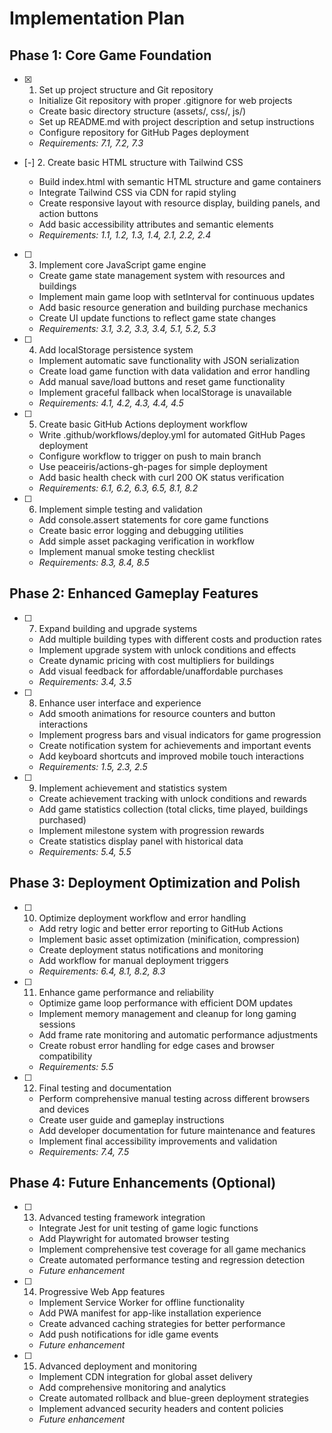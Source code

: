 # Implementation Plan

## Phase 1: Core Game Foundation

- [x] 1. Set up project structure and Git repository



  - Initialize Git repository with proper .gitignore for web projects
  - Create basic directory structure (assets/, css/, js/)
  - Set up README.md with project description and setup instructions
  - Configure repository for GitHub Pages deployment
  - _Requirements: 7.1, 7.2, 7.3_

- [-] 2. Create basic HTML structure with Tailwind CSS

  - Build index.html with semantic HTML structure and game containers
  - Integrate Tailwind CSS via CDN for rapid styling
  - Create responsive layout with resource display, building panels, and action buttons
  - Add basic accessibility attributes and semantic elements
  - _Requirements: 1.1, 1.2, 1.3, 1.4, 2.1, 2.2, 2.4_

- [ ] 3. Implement core JavaScript game engine
  - Create game state management system with resources and buildings
  - Implement main game loop with setInterval for continuous updates
  - Add basic resource generation and building purchase mechanics
  - Create UI update functions to reflect game state changes
  - _Requirements: 3.1, 3.2, 3.3, 3.4, 5.1, 5.2, 5.3_

- [ ] 4. Add localStorage persistence system
  - Implement automatic save functionality with JSON serialization
  - Create load game function with data validation and error handling
  - Add manual save/load buttons and reset game functionality
  - Implement graceful fallback when localStorage is unavailable
  - _Requirements: 4.1, 4.2, 4.3, 4.4, 4.5_

- [ ] 5. Create basic GitHub Actions deployment workflow
  - Write .github/workflows/deploy.yml for automated GitHub Pages deployment
  - Configure workflow to trigger on push to main branch
  - Use peaceiris/actions-gh-pages for simple deployment
  - Add basic health check with curl 200 OK status verification
  - _Requirements: 6.1, 6.2, 6.3, 6.5, 8.1, 8.2_

- [ ] 6. Implement simple testing and validation
  - Add console.assert statements for core game functions
  - Create basic error logging and debugging utilities
  - Add simple asset packaging verification in workflow
  - Implement manual smoke testing checklist
  - _Requirements: 8.3, 8.4, 8.5_

## Phase 2: Enhanced Gameplay Features

- [ ] 7. Expand building and upgrade systems
  - Add multiple building types with different costs and production rates
  - Implement upgrade system with unlock conditions and effects
  - Create dynamic pricing with cost multipliers for buildings
  - Add visual feedback for affordable/unaffordable purchases
  - _Requirements: 3.4, 3.5_

- [ ] 8. Enhance user interface and experience
  - Add smooth animations for resource counters and button interactions
  - Implement progress bars and visual indicators for game progression
  - Create notification system for achievements and important events
  - Add keyboard shortcuts and improved mobile touch interactions
  - _Requirements: 1.5, 2.3, 2.5_

- [ ] 9. Implement achievement and statistics system
  - Create achievement tracking with unlock conditions and rewards
  - Add game statistics collection (total clicks, time played, buildings purchased)
  - Implement milestone system with progression rewards
  - Create statistics display panel with historical data
  - _Requirements: 5.4, 5.5_

## Phase 3: Deployment Optimization and Polish

- [ ] 10. Optimize deployment workflow and error handling
  - Add retry logic and better error reporting to GitHub Actions
  - Implement basic asset optimization (minification, compression)
  - Create deployment status notifications and monitoring
  - Add workflow for manual deployment triggers
  - _Requirements: 6.4, 8.1, 8.2, 8.3_

- [ ] 11. Enhance game performance and reliability
  - Optimize game loop performance with efficient DOM updates
  - Implement memory management and cleanup for long gaming sessions
  - Add frame rate monitoring and automatic performance adjustments
  - Create robust error handling for edge cases and browser compatibility
  - _Requirements: 5.5_

- [ ] 12. Final testing and documentation
  - Perform comprehensive manual testing across different browsers and devices
  - Create user guide and gameplay instructions
  - Add developer documentation for future maintenance and features
  - Implement final accessibility improvements and validation
  - _Requirements: 7.4, 7.5_

## Phase 4: Future Enhancements (Optional)

- [ ] 13. Advanced testing framework integration
  - Integrate Jest for unit testing of game logic functions
  - Add Playwright for automated browser testing
  - Implement comprehensive test coverage for all game mechanics
  - Create automated performance testing and regression detection
  - _Future enhancement_

- [ ] 14. Progressive Web App features
  - Implement Service Worker for offline functionality
  - Add PWA manifest for app-like installation experience
  - Create advanced caching strategies for better performance
  - Add push notifications for idle game events
  - _Future enhancement_

- [ ] 15. Advanced deployment and monitoring
  - Implement CDN integration for global asset delivery
  - Add comprehensive monitoring and analytics
  - Create automated rollback and blue-green deployment strategies
  - Implement advanced security headers and content policies
  - _Future enhancement_